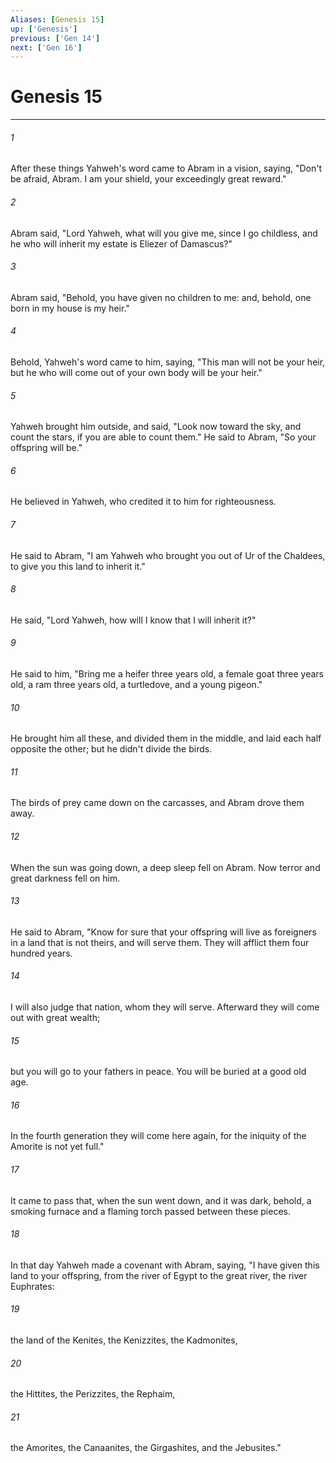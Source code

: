```yaml
---
Aliases: [Genesis 15]
up: ['Genesis']
previous: ['Gen 14']
next: ['Gen 16']
---
```

# Genesis 15
***





###### 1 

After these things Yahweh's word came to Abram in a vision, saying, "Don't be afraid, Abram. I am your shield, your exceedingly great reward." 



###### 2 

Abram said, "Lord Yahweh, what will you give me, since I go childless, and he who will inherit my estate is Eliezer of Damascus?" 



###### 3 

Abram said, "Behold, you have given no children to me: and, behold, one born in my house is my heir." 



###### 4 

Behold, Yahweh's word came to him, saying, "This man will not be your heir, but he who will come out of your own body will be your heir." 



###### 5 

Yahweh brought him outside, and said, "Look now toward the sky, and count the stars, if you are able to count them." He said to Abram, "So your offspring will be." 



###### 6 

He believed in Yahweh, who credited it to him for righteousness. 



###### 7 

He said to Abram, "I am Yahweh who brought you out of Ur of the Chaldees, to give you this land to inherit it." 



###### 8 

He said, "Lord Yahweh, how will I know that I will inherit it?" 



###### 9 

He said to him, "Bring me a heifer three years old, a female goat three years old, a ram three years old, a turtledove, and a young pigeon." 



###### 10 

He brought him all these, and divided them in the middle, and laid each half opposite the other; but he didn't divide the birds. 



###### 11 

The birds of prey came down on the carcasses, and Abram drove them away. 



###### 12 

When the sun was going down, a deep sleep fell on Abram. Now terror and great darkness fell on him. 



###### 13 

He said to Abram, "Know for sure that your offspring will live as foreigners in a land that is not theirs, and will serve them. They will afflict them four hundred years. 



###### 14 

I will also judge that nation, whom they will serve. Afterward they will come out with great wealth; 



###### 15 

but you will go to your fathers in peace. You will be buried at a good old age. 



###### 16 

In the fourth generation they will come here again, for the iniquity of the Amorite is not yet full." 



###### 17 

It came to pass that, when the sun went down, and it was dark, behold, a smoking furnace and a flaming torch passed between these pieces. 



###### 18 

In that day Yahweh made a covenant with Abram, saying, "I have given this land to your offspring, from the river of Egypt to the great river, the river Euphrates: 



###### 19 

the land of the Kenites, the Kenizzites, the Kadmonites, 



###### 20 

the Hittites, the Perizzites, the Rephaim, 



###### 21 

the Amorites, the Canaanites, the Girgashites, and the Jebusites."
